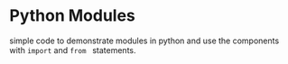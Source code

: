 # Python Modules
simple code to demonstrate modules in python and use the components with `import` and `from ` statements.
